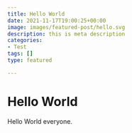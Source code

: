 ```yaml
---
title: Hello World
date: 2021-11-17T19:00:25+00:00
image: images/featured-post/hello.svg
description: this is meta description
categories:
- Test
tags: []
type: featured

---
```

# Hello World

Hello World everyone.